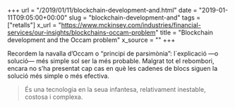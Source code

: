 +++
url = "/2019/01/11/blockchain-development-and.html"
date = "2019-01-11T09:05:00+00:00"
slug = "blockchain-development-and"
tags = ["retalls"]
x_url = "https://www.mckinsey.com/industries/financial-services/our-insights/blockchains-occam-problem"
title = "Blockchain development and the Occam problem"
x_source = ""
+++


Recordem la navalla d’Occam o “principi de parsimònia”: l´explicació —o solució— més simple sol ser la més probable. Malgrat tot el rebombori, encara no s’ha presentat cap cas en què les cadenes de blocs siguen la solució més simple o més efectiva.

> És una tecnologia en la seua infantesa, relativament inestable, costosa i complexa.

